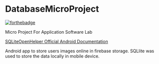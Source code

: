 # DatabaseMicroProject
[![forthebadge](https://forthebadge.com/images/badges/built-for-android.svg)](https://github.com/iamjosephvarghese/Pictr_Android_App)         

Micro Project For Application Software Lab

[SQLiteOpenHelper Official Android Documentation](https://developer.android.com/reference/android/database/sqlite/SQLiteOpenHelper.html)

Android app to store users images online in firebase storage. SQLlite was used to store the data locally in mobile device.

